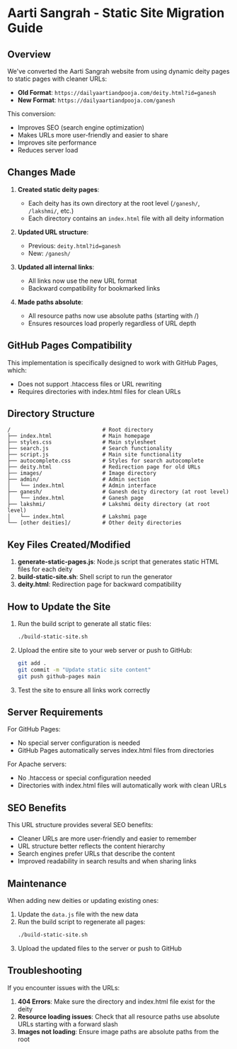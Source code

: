 # Aarti Sangrah - Static Site Migration Guide

## Overview

We've converted the Aarti Sangrah website from using dynamic deity pages to static pages with cleaner URLs:

- **Old Format**: `https://dailyaartiandpooja.com/deity.html?id=ganesh`
- **New Format**: `https://dailyaartiandpooja.com/ganesh`

This conversion:
- Improves SEO (search engine optimization)
- Makes URLs more user-friendly and easier to share
- Improves site performance
- Reduces server load

## Changes Made

1. **Created static deity pages**:
   - Each deity has its own directory at the root level (`/ganesh/`, `/lakshmi/`, etc.)
   - Each directory contains an `index.html` file with all deity information

2. **Updated URL structure**:
   - Previous: `deity.html?id=ganesh`
   - New: `/ganesh/`

3. **Updated all internal links**:
   - All links now use the new URL format
   - Backward compatibility for bookmarked links

4. **Made paths absolute**:
   - All resource paths now use absolute paths (starting with /)
   - Ensures resources load properly regardless of URL depth

## GitHub Pages Compatibility

This implementation is specifically designed to work with GitHub Pages, which:
- Does not support .htaccess files or URL rewriting
- Requires directories with index.html files for clean URLs

## Directory Structure

```
/                             # Root directory
├── index.html                # Main homepage
├── styles.css                # Main stylesheet
├── search.js                 # Search functionality
├── script.js                 # Main site functionality
├── autocomplete.css          # Styles for search autocomplete
├── deity.html                # Redirection page for old URLs
├── images/                   # Image directory
├── admin/                    # Admin section
│   └── index.html            # Admin interface
├── ganesh/                   # Ganesh deity directory (at root level)
│   └── index.html            # Ganesh page
├── lakshmi/                  # Lakshmi deity directory (at root level)
│   └── index.html            # Lakshmi page
└── [other deities]/          # Other deity directories
```

## Key Files Created/Modified

1. **generate-static-pages.js**: Node.js script that generates static HTML files for each deity
2. **build-static-site.sh**: Shell script to run the generator
3. **deity.html**: Redirection page for backward compatibility

## How to Update the Site

1. Run the build script to generate all static files:
   ```bash
   ./build-static-site.sh
   ```

2. Upload the entire site to your web server or push to GitHub:
   ```bash
   git add .
   git commit -m "Update static site content"
   git push github-pages main
   ```

3. Test the site to ensure all links work correctly

## Server Requirements

For GitHub Pages:
- No special server configuration is needed
- GitHub Pages automatically serves index.html files from directories

For Apache servers:
- No .htaccess or special configuration needed
- Directories with index.html files will automatically work with clean URLs

## SEO Benefits

This URL structure provides several SEO benefits:
- Cleaner URLs are more user-friendly and easier to remember
- URL structure better reflects the content hierarchy
- Search engines prefer URLs that describe the content
- Improved readability in search results and when sharing links

## Maintenance

When adding new deities or updating existing ones:

1. Update the `data.js` file with the new data
2. Run the build script to regenerate all pages:
   ```bash
   ./build-static-site.sh
   ```
3. Upload the updated files to the server or push to GitHub

## Troubleshooting

If you encounter issues with the URLs:

1. **404 Errors**: Make sure the directory and index.html file exist for the deity
2. **Resource loading issues**: Check that all resource paths use absolute URLs starting with a forward slash
3. **Images not loading**: Ensure image paths are absolute paths from the root 